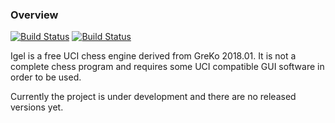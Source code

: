 ### Overview

[![Build Status](https://api.travis-ci.org/vshcherbyna/igel.svg?branch=master)](https://travis-ci.org/vshcherbyna/igel)
[![Build Status](https://ci.appveyor.com/api/projects/status/github/vshcherbyna/igel?svg=true)](https://ci.appveyor.com/project/vshcherbyna/igel)

Igel is a free UCI chess engine derived from GreKo 2018.01. It is
not a complete chess program and requires some UCI compatible GUI
software in order to be used.

Currently the project is under development and there are no released
versions yet.
